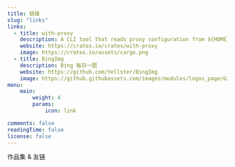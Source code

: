 ```yaml
---
title: 链接
slug: "links"
links:
  - title: with-proxy
    description: A CLI tool that reads proxy configuration from ${HOME}/.env and sets temporary proxy settings.
    website: https://crates.io/crates/with-proxy
    image: https://crates.io/assets/cargo.png
  - title: BingImg
    description: Bing 每日一图
    website: https://github.com/Yellster/BingImg
    image: https://github.githubassets.com/images/modules/logos_page/GitHub-Mark.png
menu:
    main:
        weight: 4
        params:
            icon: link

comments: false
readingTime: false
license: false
---
```


作品集 & 友链
